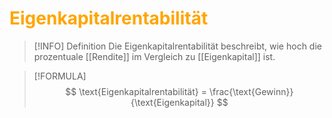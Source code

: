 # <font color = "orange">Eigenkapitalrentabilität</font>
>[!INFO] Definition
>Die Eigenkapitalrentabilität beschreibt, wie hoch die prozentuale [[Rendite]] im Vergleich zu [[Eigenkapital]] ist. 

>[!FORMULA]
>$$
>\text{Eigenkapitalrentabilität} = \frac{\text{Gewinn}}{\text{Eigenkapital}}
>$$

